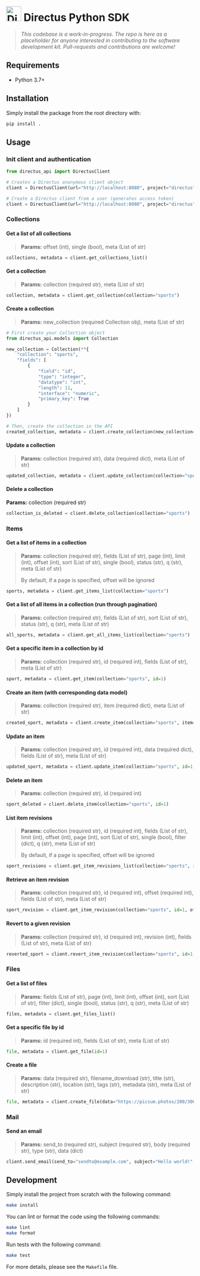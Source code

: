 <h1>
  <img src="https://user-images.githubusercontent.com/522079/43096167-3a1b1118-8e86-11e8-9fb2-7b4e3b1368bc.png" width="40" alt="Directus Logo"/>&nbsp;Directus Python SDK
</h1>

> _This codebase is a work-in-progress. The repo is here as a placeholder for anyone interested in contributing to the software development kit. Pull-requests and contributions are welcome!_

## Requirements

- Python 3.7+

## Installation

Simply install the package from the root directory with:

```sh
pip install .
```

## Usage

### Init client and authentication

```python
from directus_api import DirectusClient

# Creates a Directus anonymous client object
client = DirectusClient(url="http://localhost:8080", project="directus")

# Create a Directus client from a user (generates access token)
client = DirectusClient(url="http://localhost:8080", project="directus", email="email@example.com", password="password")
```

### Collections

#### Get a list of all collections

> **Params:** offset (int), single (bool), meta (List of str)

```python
collections, metadata = client.get_collections_list()
```

#### Get a collection

> **Params:** collection (required str), meta (List of str)

```python
collection, metadata = client.get_collection(collection="sports")
```

#### Create a collection

> **Params:** new_collection (required Collection obj), meta (List of str)

```python
# First create your Collection object
from directus_api.models import Collection

new_collection = Collection(**{
    "collection": "sports",
    "fields": [
        {
            "field": "id",
            "type": "integer",
            "datatype": "int",
            "length": 11,
            "interface": "numeric",
            "primary_key": True
        }
    ]
})

# Then, create the collection in the API
created_collection, metadata = client.create_collection(new_collection=new_collection)
```

#### Update a collection

> **Params:** collection (required str), data (required dict), meta (List of str)

```python
updated_collection, metadata = client.update_collection(collection="sports", data={"note":"Hello World!"})
```

#### Delete a collection

**Params:** collection (required str)

```python
collection_is_deleted = client.delete_collection(collection="sports")
```

### Items

#### Get a list of items in a collection

> **Params:** collection (required str), fields (List of str), page (int), limit (int), offset (int), sort (List of str), single (bool), status (str), q (str), meta (List of str)
>
> By default, if a page is specified, offset will be ignored

```python
sports, metadata = client.get_items_list(collection="sports")
```

#### Get a list of all items in a collection (run through pagination)

> **Params:** collection (required str), fields (List of str), sort (List of str), status (str), q (str), meta (List of str)

```python
all_sports, metadata = client.get_all_items_list(collection="sports")
```

#### Get a specific item in a collection by id

> **Params:** collection (required str), id (required int), fields (List of str), meta (List of str)

```python
sport, metadata = client.get_item(collection="sports", id=1)
```

#### Create an item (with corresponding data model)

> **Params:** collection (required str), item (required dict), meta (List of str)

```python
created_sport, metadata = client.create_item(collection="sports", item=item_data)
```

#### Update an item

> **Params:** collection (required str), id (required int), data (required dict), fields (List of str), meta (List of str)

```python
updated_sport, metadata = client.update_item(collection="sports", id=1, data=item_data_to_update)
```

#### Delete an item

> **Params:** collection (required str), id (required int)

```python
sport_deleted = client.delete_item(collection="sports", id=1)
```

#### List item revisions

> **Params:** collection (required str), id (required int), fields (List of str), limit (int), offset (int), page (int), sort (List of str), single (bool), filter (dict), q (str), meta (List of str)
>
> By default, if a page is specified, offset will be ignored

```python
sport_revisions = client.get_item_revisions_list(collection="sports", id=1)
```

#### Retrieve an item revision

> **Params:** collection (required str), id (required int), offset (required int), fields (List of str), meta (List of str)

```python
sport_revision = client.get_item_revision(collection="sports", id=1, offset= 2)
```

#### Revert to a given revision

> **Params:** collection (required str), id (required int), revision (int), fields (List of str), meta (List of str)

```python
reverted_sport = client.revert_item_revision(collection="sports", id=1, revision=2)
```

### Files

#### Get a list of files

> **Params:** fields (List of str), page (int), limit (int), offset (int), sort (List of str), filter (dict), single (bool), status (str), q (str), meta (List of str)

```python
files, metadata = client.get_files_list()
```

#### Get a specific file by id

> **Params:** id (required int), fields (List of str), meta (List of str)

```python
file, metadata = client.get_file(id=1)
```

#### Create a file

> **Params:** data (required str), filename_download (str), title (str), description (str), location (str), tags (str), metadata (str), meta (List of str)

```python
file, metadata = client.create_file(data="https://picsum.photos/200/300")
```

### Mail

#### Send an email

> **Params:** send_to (required str), subject (required str), body (required str), type (str), data (dict)

```python
client.send_email(send_to="sendto@example.com", subject="Hello world!", body="This is my message to you")
```

## Development

Simply install the project from scratch with the following command:

```sh
make install
```

You can lint or format the code using the following commands:

```sh
make lint
make format
```

Run tests with the following command:

```sh
make test
```

For more details, please see the `Makefile` file.
